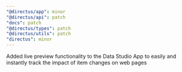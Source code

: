 ```yaml
---
"@directus/app": minor
"@directus/api": patch
"docs": patch
"@directus/types": patch
"@directus/utils": patch
"directus": minor
---
```


Added live preview functionality to the Data Studio App to easily and instantly track the impact of item changes on web pages
